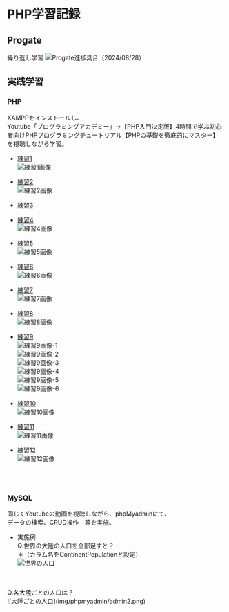 # PHP学習記録

## Progate
繰り返し学習
![Progate進捗具合（2024/08/28）](img/progate/picture1.png)

## 実践学習
### PHP

XAMPPをインストールし、<br>
Youtube「プログラミングアカデミー」→【PHP入門決定版】4時間で学ぶ初心者向けPHPプログラミングチュートリアル【PHPの基礎を徹底的にマスター】を視聴しながら学習。

- [練習1](practice-youtube-record/1-2.php)<br>
![練習1画像](img/xampp/1-2.png)

- [練習2](practice-youtube-record/1-3.php)<br>
![練習2画像](img/xampp/1-3.png)

- [練習3](practice-youtube-record/1-4.php)

- [練習4](practice-youtube-record/1-5.php)<br>
![練習4画像](img/xampp/1-5.png)

- [練習5](practice-youtube-record/1-6.php)<br>
![練習5画像](img/xampp/1-6.png)

- [練習6](practice-youtube-record/1-7.php)<br>
![練習6画像](img/xampp/1-7.png)

- [練習7](practice-youtube-record/1-8.php)<br>
![練習7画像](img/xampp/1-8.png)

- [練習8](practice-youtube-record/1-9.php)<br>
![練習8画像](img/xampp/1-9.png)

- [練習9](practice-youtube-record/1-10.php)<br>
![練習9画像-1](img/xampp/1-10-1.png)<br>
![練習9画像-2](img/xampp/1-10-2.png)<br>
![練習9画像-3](img/xampp/1-10-3.png)<br>
![練習9画像-4](img/xampp/1-10-4.png)<br>
![練習9画像-5](img/xampp/1-10-5.png)<br>
![練習9画像-6](img/xampp/1-10-6.png)


- [練習10](practice-youtube-record/1-11.php)<br>
![練習10画像](img/xampp/1-11.png)

- [練習11](practice-youtube-record/1-12.php)<br>
![練習11画像](img/xampp/1-12.png)

- [練習12](practice-youtube-record/1-13.php)<br>
![練習12画像](img/xampp/1-13.png)

<br>
<br>

### MySQL
同じくYoutubeの動画を視聴しながら、phpMyadminにて、<br>
データの検索、CRUD操作　等を実施。<br>

- 実施例<br>
Q.世界の大陸の人口を全部足すと？<br>
＊（カラム名をContinentPopulationと設定）<br>
![世界の人口](img/phpmyadmin/admin1.png)<br>
<br>
<br>
Q.各大陸ごとの人口は？<br>
![大陸ごとの人口](img/phpmyadmin/admin2.png)<br>
